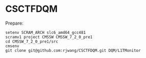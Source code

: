 CSCTFDQM
========

Prepare:

	setenv SCRAM_ARCH slc6_amd64_gcc481
	scramv1 project CMSSW CMSSW_7_2_0_pre1
	cd CMSSW_7_2_0_pre1/src
	cmsenv
	git clone git@github.com:rjwang/CSCTFDQM.git DQM/L1TMonitor
